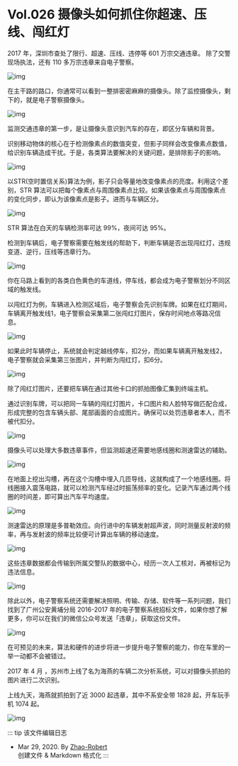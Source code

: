 # Vol.026 摄像头如何抓住你超速、压线、闯红灯

2017 年，深圳市查处了限行、超速、压线、违停等 601 万宗交通违章。 除了交警现场执法，还有 110 多万宗违章来自电子警察。

![img](https://paperclip.host/static/U6yRaDu1NaZP2e4EBWWoHibS6ue18LW5QYD2aEKYmyudZ3lNNpSsCCCmfJqgm8aP8N1HN6gSd8QhjMJxTAAyYoA.gif)

在主干路的路口，你通常可以看到一整排密密麻麻的摄像头。除了监控摄像头，剩下的，就是电子警察摄像头。

![img](https://paperclip.host/static/U6yRaDu1NaZP2e4EBWWoHibS6ue18LW5QEmQ40u4359MNIZsJhkLQcfgt4p9A294xibxxxQV0DNwpP180L6wGL8A.gif)

监测交通违章的第一步，是让摄像头意识到汽车的存在，即区分车辆和背景。

识别移动物体的核心在于检测像素点的数值突变，但影子同样会改变像素点数值，给识别车辆造成干扰。于是，各类算法要解决的关键问题，是排除影子的影响。

![img](https://paperclip.host/static/U6yRaDu1NaZP2e4EBWWoHibS6ue18LW5QPTyILmia5RvdAtKXyr9YpAHqmnVicryaedayyibbsIWlz0Bk1BBex3eQQ.gif)

以STR(空时置信关系)算法为例，影子只会等量地改变像素点的亮度。利用这个差别，STR 算法可以把每个像素点与周围像素点比较。如果该像素点与周围像素点的变化同步，即认为该像素点是影子。进而与车辆区分。

![img](https://paperclip.host/static/U6yRaDu1NaZP2e4EBWWoHibS6ue18LW5QLJmsbrN1ejoxf8aFCGh5gy1ibicyd4Qib6eJiczBqoN7XGYdB1AIxZsOBA.gif)

STR 算法在白天的车辆检测率可达 99%，夜间可达 95%。

检测到车辆后，电子警察需要在触发线的帮助下，判断车辆是否出现闯红灯，违规变道、逆行，压线等违章行为。

![img](https://paperclip.host/static/U6yRaDu1NaZP2e4EBWWoHibS6ue18LW5QMw35HAgekrM7bcMcic1oLOicsMapqr3HTDlyllOE3g0uPsGxVOticNM1A.gif)

你在马路上看到的各类白色黄色的车道线，停车线，都会成为电子警察划分不同区域的触发线。

以闯红灯为例，车辆进入检测区域后，电子警察会先识别车牌。如果在红灯期间，车辆离开触发线1，电子警察会采集第二张闯红灯图片，保存时间地点等路况信息。

![img](https://paperclip.host/static/U6yRaDu1NaZP2e4EBWWoHibS6ue18LW5Q97ntswrPwz3ial6DaaklRlHyTZ5bfG4oOhGdrRTSNTib4JkxonGUjYXg.gif)

如果此时车辆停止，系统就会判定越线停车，扣2分，而如果车辆离开触发线2，电子警察就会采集第三张图片，并判断为闯红灯，扣6分。

![img](https://paperclip.host/static/U6yRaDu1NaZP2e4EBWWoHibS6ue18LW5QSbnyN5IqdeGP3cReEL5wcgdaibHqvEDrYSTkCdbc8ZPnrNXbQibcfaUA.gif)

除了闯红灯图片，还要把车辆在通过其他卡口的抓拍图像汇集到终端主机。

通过识别车牌，可以把同一车辆的闯红灯图片，卡口图片和人脸特写做匹配合成，形成完整的包含车辆头部、尾部画面的合成图片。确保可以处罚违章者本人，而不被代扣分。

![img](https://paperclip.host/static/U6yRaDu1NaZP2e4EBWWoHibS6ue18LW5Qtj7YT1FYnqoht9PZ1lJmd0XYbl5ufmSGlISjCFr0XsfzhNYhrjIFCA.gif)

摄像头可以处理大多数违章事件，但监测超速还需要地感线圈和测速雷达的辅助。

![img](https://paperclip.host/static/U6yRaDu1NaZP2e4EBWWoHibS6ue18LW5QhFF3M1tXnTvmLyTl4ML8SV74SJ2VPL58fSqkjd2ch4bvvYXMkrzWSg.gif)

在地面上挖出沟槽，再在这个沟槽中埋入几匝导线，这就构成了一个地感线圈。将线圈接入震荡电路，就可以检测汽车经过时振荡频率的变化。记录汽车通过两个线圈的时间差，即可算出汽车平均速度。

![img](https://paperclip.host/static/U6yRaDu1NaZP2e4EBWWoHibS6ue18LW5QOUJXuXqj20NvyoicZcxRc5tuh41byTYjjPCxX9jGYdk9Y9MB5abUticA.gif)

测速雷达的原理是多普勒效应。向行进中的车辆发射超声波，同时测量反射波的频率，再与发射波的频率比较便可计算出车辆的移动速度。

![img](https://paperclip.host/static/U6yRaDu1NaZP2e4EBWWoHibS6ue18LW5Q8XXFNWxaRSTg92Cl3bZjmoObnf9I6WiblfF01XTGFu4T6NVDMXvd7BA.gif)

这些违章数据都会传输到所属交警队的数据中心，经历一次人工核对，再被标记为违法信息。

![img](https://paperclip.host/static/U6yRaDu1NaZP2e4EBWWoHibS6ue18LW5QhkIpZxJ1hBkxG7G5cnvzvzFKPmlZcPGpKqgGLDSMQDDagebmn0zfOw.gif)

除此以外，电子警察系统还需要解决照明、传输、存储、软件等一系列问题，我们找到了广州公安黄埔分局 2016-2017 年的电子警察系统招标文件，如果你想了解更多，你可以在我们的微信公众号发送「违章」，获取这份文件。

![img](https://paperclip.host/static/U6yRaDu1NaZP2e4EBWWoHibS6ue18LW5Q64zvlYG6ytsjRHWk9GhUJDAYibDqBicE47Piaea5HLc5N6doRNRJSEFow.gif)

在可预见的未来，算法和硬件的进步将进一步提升电子警察的能力，你在车里的一举一动都不会被错过。

2017 年 4 月 ，苏州市上线了名为海燕的车辆二次分析系统，可以对摄像头抓拍的图片进行二次识别。

上线九天，海燕就抓拍到了近 3000 起违章，其中不系安全带 1828 起，开车玩手机 1074 起。

![img](https://paperclip.host/static/U6yRaDu1NaZP2e4EBWWoHibS6ue18LW5Q1LB8DyyM7ricrUo8cenO5OjqpKokianThiaT2Jib9RWJQQqmYuJQbHYYYw.gif)

::: tip 该文件编辑日志

- Mar 29, 2020. By [Zhao-Robert](https://github.com/Zhao-Robert)  
创建文件 & Markdown 格式化
:::
